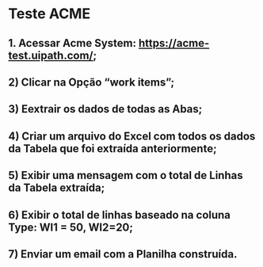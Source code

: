 # Teste ACME

## 1. Acessar Acme System: https://acme-test.uipath.com/;
## 2) Clicar na Opção “work items”;
## 3) Eextrair os dados de todas as Abas;
## 4) Criar um arquivo do Excel com todos os dados da Tabela que foi extraída anteriormente;
## 5) Exibir uma mensagem com o total de Linhas da Tabela extraída;
## 6) Exibir o total de linhas baseado na coluna Type: WI1 = 50, WI2=20;
## 7) Enviar um email com a Planilha construída.
